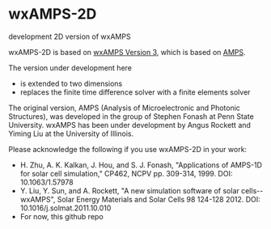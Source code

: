 # wxAMPS-2D
development 2D version of wxAMPS

wxAMPS-2D is based on [wxAMPS Version 3](https://wiki.illinois.edu//wiki/display/solarcellsim/Simulation+Software), 
which is based on [AMPS](http://www.ampsmodeling.org/).

The version under development here 
  - is extended to two dimensions 
  - replaces the finite time difference solver with a finite elements solver 
  
The original version, AMPS (Analysis of Microelectronic and Photonic Structures), was developed in the group of Stephen Fonash at Penn State University. wxAMPS has been under development by Angus Rockett and Yiming Liu at the University of Illinois. 

Please acknowledge the following if you use wxAMPS-2D in your work:
  - H. Zhu, A. K. Kalkan, J. Hou, and S. J. Fonash, "Applications of AMPS-1D for solar cell
simulation," CP462, NCPV pp. 309-314, 1999. DOI: 10.1063/1.57978
  - Y. Liu, Y. Sun, and A. Rockett, "A new simulation software of solar cells--wxAMPS", Solar Energy Materials and Solar Cells 98 124-128 2012. DOI: 10.1016/j.solmat.2011.10.010
  - For now, this github repo
